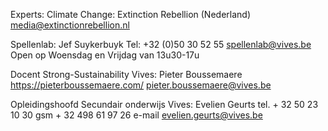 Experts:
Climate Change: Extinction Rebellion (Nederland)
 media@extinctionrebellion.nl

Spellenlab: Jef Suykerbuyk 
		Tel: +32 (0)50 30 52 55
		spellenlab@vives.be
  		Open op Woensdag en Vrijdag van 13u30-17u

Docent Strong-Sustainability Vives: Pieter Boussemaere
		https://pieterboussemaere.com/
		pieter.boussemaere@vives.be

Opleidingshoofd Secundair onderwijs Vives: Evelien Geurts
		tel.       + 32 50 23 10 30 
		gsm        + 32 498 61 97 26
		e-mail    evelien.geurts@vives.be
